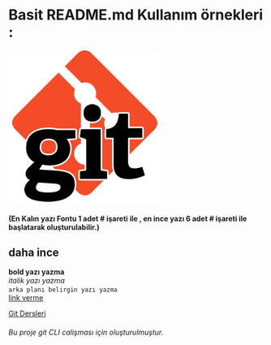 
# Basit README.md Kullanım örnekleri :

![fotoğraf gösterim ismi](https://github.com/serkankaya/git/blob/master/images/gitimage.jpg)

#### (En Kalın yazı Fontu 1 adet # işareti ile , en ince yazı 6 adet  # işareti ile başlatarak oluşturulabilir.)
## daha ince
**bold yazı yazma** </br>
*italik yazı yazma* </br>
`arka planı belirgin yazı yazma` </br>
[link verme](http://www.google.com) </br>

[Git Dersleri](http://serkankaya.net/category/git/)

###### Bu proje git CLI calişması için oluşturulmuştur.
